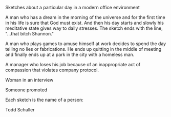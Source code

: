 Sketches about a particular day in a modern office environment

A man who has a dream in the morning of the universe and for the first time in 
his life is sure that God must exist. And then his day starts and slowly his 
meditative state gives way to daily stresses. The sketch ends with the line, 
"...that bitch Shannon."

A man who plays games to amuse himself at work decides to spend the day telling 
no lies or fabrications. He ends up quitting in the middle of meeting and finally 
ends up at a park in the city with a homeless man.

A manager who loses his job because of an inappropriate act of compassion that
violates company protocol.

Woman in an interview

Someone promoted


Each sketch is the name of a person:

Todd Schuller

